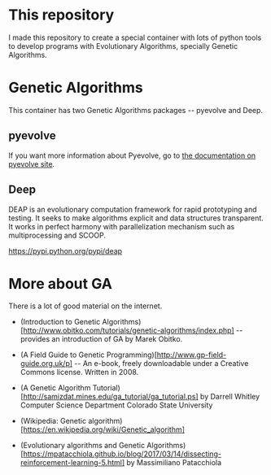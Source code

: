 # This repository

I made this repository to create a special container with lots of python tools to develop programs with Evolutionary Algorithms, specially Genetic Algorithms.

# Genetic Algorithms #

This container has two Genetic Algorithms packages -- pyevolve and Deep.

## pyevolve ##

If you want more information about Pyevolve, go to [the documentation on pyevolve site](http://pyevolve.sourceforge.net/).

## Deep ##

DEAP is an evolutionary computation framework for rapid prototyping and testing.
It seeks to make algorithms explicit and data structures transparent. It works in perfect harmony with parallelization mechanism such as multiprocessing and SCOOP.

https://pypi.python.org/pypi/deap

# More about GA #

There is a lot of good material on the internet.

* (Introduction to Genetic Algorithms)[http://www.obitko.com/tutorials/genetic-algorithms/index.php] -- provides an introduction of GA by Marek Obitko.

* (A Field Guide to Genetic Programming)[http://www.gp-field-guide.org.uk/p] -- An e-book, freely downloadable under a Creative Commons license. Written in 2008.

* (A Genetic Algorithm Tutorial)[http://samizdat.mines.edu/ga_tutorial/ga_tutorial.ps] by Darrell Whitley Computer Science Department Colorado State University

* (Wikipedia: Genetic algorithm)[https://en.wikipedia.org/wiki/Genetic_algorithm]

* (Evolutionary algorithms and Genetic Algorithms)[https://mpatacchiola.github.io/blog/2017/03/14/dissecting-reinforcement-learning-5.html] by Massimiliano Patacchiola

